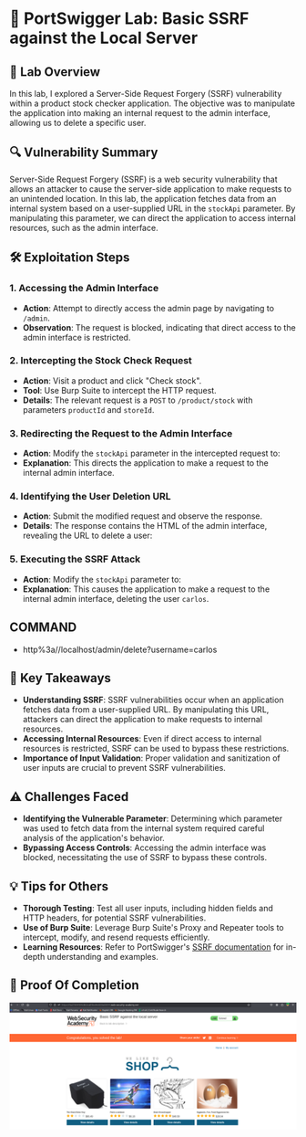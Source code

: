# 🧪 PortSwigger Lab: Basic SSRF against the Local Server

## 🎯 Lab Overview

In this lab, I explored a Server-Side Request Forgery (SSRF) vulnerability within a product stock checker application. The objective was to manipulate the application into making an internal request to the admin interface, allowing us to delete a specific user.

## 🔍 Vulnerability Summary

Server-Side Request Forgery (SSRF) is a web security vulnerability that allows an attacker to cause the server-side application to make requests to an unintended location. In this lab, the application fetches data from an internal system based on a user-supplied URL in the `stockApi` parameter. By manipulating this parameter, we can direct the application to access internal resources, such as the admin interface.

## 🛠️ Exploitation Steps

### 1. Accessing the Admin Interface

- **Action**: Attempt to directly access the admin page by navigating to `/admin`.
- **Observation**: The request is blocked, indicating that direct access to the admin interface is restricted.

### 2. Intercepting the Stock Check Request

- **Action**: Visit a product and click "Check stock".
- **Tool**: Use Burp Suite to intercept the HTTP request.
- **Details**: The relevant request is a `POST` to `/product/stock` with parameters `productId` and `storeId`.

### 3. Redirecting the Request to the Admin Interface

- **Action**: Modify the `stockApi` parameter in the intercepted request to:
- **Explanation**: This directs the application to make a request to the internal admin interface.

### 4. Identifying the User Deletion URL

- **Action**: Submit the modified request and observe the response.
- **Details**: The response contains the HTML of the admin interface, revealing the URL to delete a user:

### 5. Executing the SSRF Attack

- **Action**: Modify the `stockApi` parameter to:
- **Explanation**: This causes the application to make a request to the internal admin interface, deleting the user `carlos`.

## COMMAND
- http%3a//localhost/admin/delete?username=carlos

## 🧠 Key Takeaways

- **Understanding SSRF**: SSRF vulnerabilities occur when an application fetches data from a user-supplied URL. By manipulating this URL, attackers can direct the application to make requests to internal resources.
- **Accessing Internal Resources**: Even if direct access to internal resources is restricted, SSRF can be used to bypass these restrictions.
- **Importance of Input Validation**: Proper validation and sanitization of user inputs are crucial to prevent SSRF vulnerabilities.

## ⚠️ Challenges Faced

- **Identifying the Vulnerable Parameter**: Determining which parameter was used to fetch data from the internal system required careful analysis of the application's behavior.
- **Bypassing Access Controls**: Accessing the admin interface was blocked, necessitating the use of SSRF to bypass these controls.

## 💡 Tips for Others

- **Thorough Testing**: Test all user inputs, including hidden fields and HTTP headers, for potential SSRF vulnerabilities.
- **Use of Burp Suite**: Leverage Burp Suite's Proxy and Repeater tools to intercept, modify, and resend requests efficiently.
- **Learning Resources**: Refer to PortSwigger's [SSRF documentation](https://portswigger.net/web-security/ssrf) for in-depth understanding and examples.

## 📸 Proof Of Completion
  
 ![Intercepted Request](https://github.com/Harbeer-Singh/Portswigger-Labs/blob/main/SSRF/LAB-1/images/1.png)

